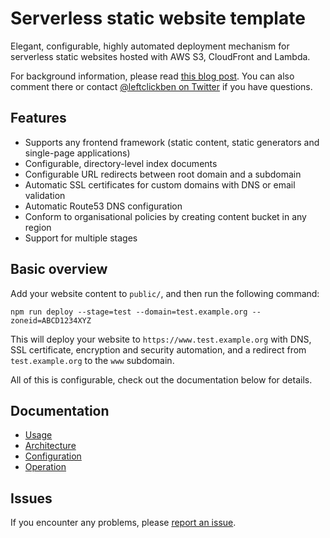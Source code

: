 # Serverless static website template

Elegant, configurable, highly automated deployment mechanism for serverless static websites hosted with AWS S3, CloudFront and Lambda.

For background information, please read [this blog post](https://blog.leftclick.com.au/2020/02/26/_20200226-hosting-static-websites-with-s3-cloudfront-lambda/).  You can also comment there or contact [@leftclickben on Twitter](https://twitter.com/leftclickben) if you have questions.

## Features

+ Supports any frontend framework (static content, static generators and single-page applications)
+ Configurable, directory-level index documents
+ Configurable URL redirects between root domain and a subdomain
+ Automatic SSL certificates for custom domains with DNS or email validation
+ Automatic Route53 DNS configuration
+ Conform to organisational policies by creating content bucket in any region
+ Support for multiple stages

## Basic overview

Add your website content to `public/`, and then run the following command:

```
npm run deploy --stage=test --domain=test.example.org --zoneid=ABCD1234XYZ
```

This will deploy your website to `https://www.test.example.org` with DNS, SSL certificate, encryption and security automation, and a redirect from `test.example.org` to the `www` subdomain.

All of this is configurable, check out the documentation below for details.

## Documentation

+ [Usage](documentation/USAGE.md)
+ [Architecture](documentation/ARCHITECTURE.md)
+ [Configuration](documentation/CONFIGURATION.md)
+ [Operation](documentation/OPERATION.md)

## Issues

If you encounter any problems, please [report an issue](https://github.com/leftclickben/serverless-static-website-template/issues).
